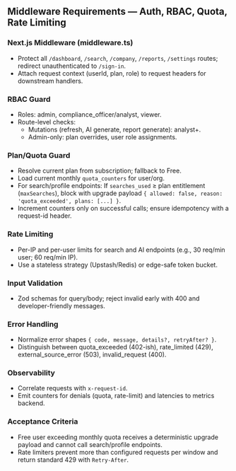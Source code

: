 ## Middleware Requirements — Auth, RBAC, Quota, Rate Limiting

### Next.js Middleware (middleware.ts)
- Protect all `/dashboard`, `/search`, `/company`, `/reports`, `/settings` routes; redirect unauthenticated to `/sign-in`.
- Attach request context (userId, plan, role) to request headers for downstream handlers.

### RBAC Guard
- Roles: admin, compliance_officer/analyst, viewer.
- Route-level checks:
  - Mutations (refresh, AI generate, report generate): analyst+.
  - Admin-only: plan overrides, user role assignments.

### Plan/Quota Guard
- Resolve current plan from subscription; fallback to Free.
- Load current monthly `quota_counters` for user/org.
- For search/profile endpoints: If `searches_used` ≥ plan entitlement (`maxSearches`), block with upgrade payload `{ allowed: false, reason: 'quota_exceeded', plans: [...] }`.
- Increment counters only on successful calls; ensure idempotency with a request-id header.

### Rate Limiting
- Per-IP and per-user limits for search and AI endpoints (e.g., 30 req/min user; 60 req/min IP).
- Use a stateless strategy (Upstash/Redis) or edge-safe token bucket.

### Input Validation
- Zod schemas for query/body; reject invalid early with 400 and developer-friendly messages.

### Error Handling
- Normalize error shapes `{ code, message, details?, retryAfter? }`.
- Distinguish between quota_exceeded (402-ish), rate_limited (429), external_source_error (503), invalid_request (400).

### Observability
- Correlate requests with `x-request-id`.
- Emit counters for denials (quota, rate-limit) and latencies to metrics backend.

### Acceptance Criteria
- Free user exceeding monthly quota receives a deterministic upgrade payload and cannot call search/profile endpoints.
- Rate limiters prevent more than configured requests per window and return standard 429 with `Retry-After`.


